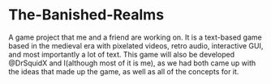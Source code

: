 # The-Banished-Realms
A game project that me and a friend are working on. It is a text-based game based in the medieval era with pixelated videos, retro audio, interactive GUI, and most importantly a lot of text.
This game will also be developed @DrSquidX and I(although most of it is me), as we had both came up with the ideas that made up the game, as well as all of the concepts for it.
